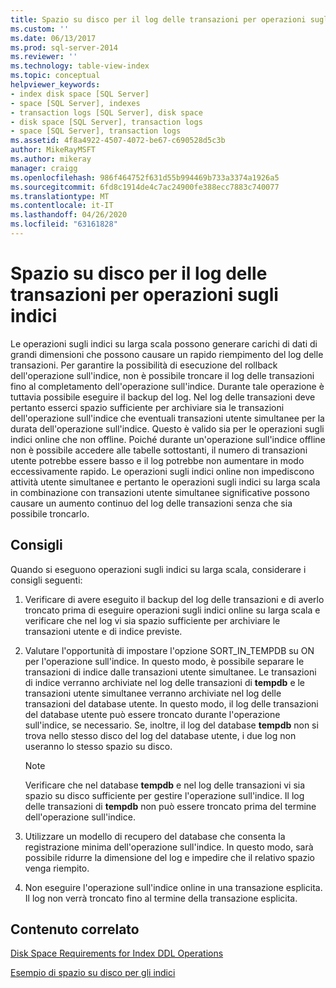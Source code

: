 ```yaml
---
title: Spazio su disco per il log delle transazioni per operazioni sugli indici | Microsoft Docs
ms.custom: ''
ms.date: 06/13/2017
ms.prod: sql-server-2014
ms.reviewer: ''
ms.technology: table-view-index
ms.topic: conceptual
helpviewer_keywords:
- index disk space [SQL Server]
- space [SQL Server], indexes
- transaction logs [SQL Server], disk space
- disk space [SQL Server], transaction logs
- space [SQL Server], transaction logs
ms.assetid: 4f8a4922-4507-4072-be67-c690528d5c3b
author: MikeRayMSFT
ms.author: mikeray
manager: craigg
ms.openlocfilehash: 986f464752f631d55b994469b733a3374a1926a5
ms.sourcegitcommit: 6fd8c1914de4c7ac24900fe388ecc7883c740077
ms.translationtype: MT
ms.contentlocale: it-IT
ms.lasthandoff: 04/26/2020
ms.locfileid: "63161828"
---
```

# <a name="transaction-log-disk-space-for-index-operations"></a>Spazio su disco per il log delle transazioni per operazioni sugli indici
  Le operazioni sugli indici su larga scala possono generare carichi di dati di grandi dimensioni che possono causare un rapido riempimento del log delle transazioni. Per garantire la possibilità di esecuzione del rollback dell'operazione sull'indice, non è possibile troncare il log delle transazioni fino al completamento dell'operazione sull'indice. Durante tale operazione è tuttavia possibile eseguire il backup del log. Nel log delle transazioni deve pertanto esserci spazio sufficiente per archiviare sia le transazioni dell'operazione sull'indice che eventuali transazioni utente simultanee per la durata dell'operazione sull'indice. Questo è valido sia per le operazioni sugli indici online che non offline. Poiché durante un'operazione sull'indice offline non è possibile accedere alle tabelle sottostanti, il numero di transazioni utente potrebbe essere basso e il log potrebbe non aumentare in modo eccessivamente rapido. Le operazioni sugli indici online non impediscono attività utente simultanee e pertanto le operazioni sugli indici su larga scala in combinazione con transazioni utente simultanee significative possono causare un aumento continuo del log delle transazioni senza che sia possibile troncarlo.  
  
## <a name="recommendations"></a>Consigli  
 Quando si eseguono operazioni sugli indici su larga scala, considerare i consigli seguenti:  
  
1.  Verificare di avere eseguito il backup del log delle transazioni e di averlo troncato prima di eseguire operazioni sugli indici online su larga scala e verificare che nel log vi sia spazio sufficiente per archiviare le transazioni utente e di indice previste.  
  
2.  Valutare l'opportunità di impostare l'opzione SORT_IN_TEMPDB su ON per l'operazione sull'indice. In questo modo, è possibile separare le transazioni di indice dalle transazioni utente simultanee. Le transazioni di indice verranno archiviate nel log delle transazioni di **tempdb** e le transazioni utente simultanee verranno archiviate nel log delle transazioni del database utente. In questo modo, il log delle transazioni del database utente può essere troncato durante l'operazione sull'indice, se necessario. Se, inoltre, il log del database **tempdb** non si trova nello stesso disco del log del database utente, i due log non useranno lo stesso spazio su disco.  
  
    > [!NOTE]  
    >  Verificare che nel database **tempdb** e nel log delle transazioni vi sia spazio su disco sufficiente per gestire l'operazione sull'indice. Il log delle transazioni di **tempdb** non può essere troncato prima del termine dell'operazione sull'indice.  
  
3.  Utilizzare un modello di recupero del database che consenta la registrazione minima dell'operazione sull'indice. In questo modo, sarà possibile ridurre la dimensione del log e impedire che il relativo spazio venga riempito.  
  
4.  Non eseguire l'operazione sull'indice online in una transazione esplicita. Il log non verrà troncato fino al termine della transazione esplicita.  
  
## <a name="related-content"></a>Contenuto correlato  
 [Disk Space Requirements for Index DDL Operations](disk-space-requirements-for-index-ddl-operations.md)  
  
 [Esempio di spazio su disco per gli indici](index-disk-space-example.md)  
  
  
